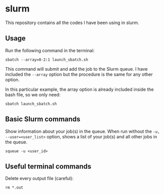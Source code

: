 # slurm
This repository contains all the codes I have been using in slurm.

## Usage
Run the following command in the terminal:
```
sbatch --array=0-2:1 launch_sbatch.sh
```
This command will submit and add the job to the Slurm queue. I have included the `--array` option but the procedure is the same for any other option.

In this particular example, the array option is already included inside the bash file, so we only need:
```
sbatch launch_sbatch.sh
```

## Basic Slurm commands
Show information about your job(s) in the queue. When run without the `-u, --user=<user_list>` option, shows a list of your job(s) and all other jobs in the queue.
```
squeue -u <user_id>
```

## Useful terminal commands
Delete every output file (careful):
```
rm *.out
```
